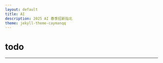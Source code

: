 ```yaml
---
layout: default
title: AI
description: 2025 AI 春季招新指北
theme: jekyll-theme-caymanqq
---
```


# todo

---

